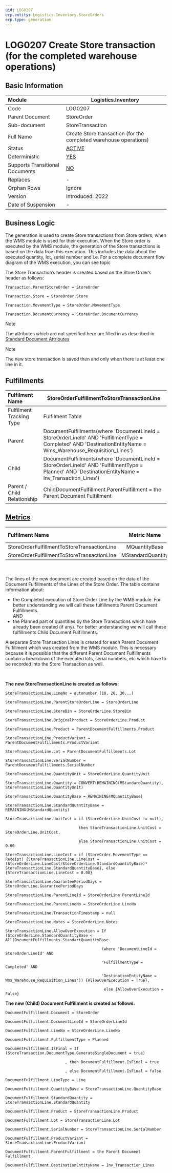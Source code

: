 ```yaml
---
uid: LOG0207
erp.entity: Logistics.Inventory.StoreOrders
erp.type: generation
---
```


# LOG0207 Create Store transaction (for the completed warehouse operations)

## Basic Information

| Module                          | Logistics.Inventory                                               |
| :------------------------------ | ----------------------------------------------------------------- |
| Code                            | LOG0207                                                           |
| Parent Document                 | StoreOrder                                                        |
| Sub-document                    | StoreTransaction                                                  |
| Full Name                       | Create Store transaction (for the completed warehouse operations) |
| Status                          | [ACTIVE](xref:generation-procedures-update)                       |
| Deterministic                   | [YES](xref:deterministic-generations)                             |
| Supports Transitional Documents | [NO](xref:transitional-documents)                                 |
| Replaces                        | -                                                                 |
| Orphan Rows                     | Ignore                                                            |
| Version                         | Introduced: 2022                                                  |
| Date of Suspension              | -                                                                 |

## Business Logic

The generation is used to create Store transactions from Store orders, when the WMS module is used for their execution.
When the Store order is executed by the WMS module, the generation of the Store transactions is based on the data from this execution. 
This includes the data about the executed quantity, lot, serial number and i.e. For a complete document flow diagram of the WMS execution, you can see topic


The Store Transaction’s header is created based on the Store Order’s header as follows:

```
Transaction.ParentStoreOrder = StoreOrder

Transaction.Store = StoreOrder.Store

Transaction.MovementType = StoreOrder.MovementType

Transaction.DocumentCurrency = StoreOrder.DocumentCurrency
```

> [!Note] 
> The attributes which are not specified here are filled in as described in [Standard Document Attributes](../reference/standard-document-attributes.md)

> [!Note] 
> The new store transaction is saved then and only when there is at least one line in it.

## Fulfillments

| Fulfilment Name                              | StoreOrderFulfillmentToStoreTransactionLine       |
| :------------------------------------------- | ------------------------------------------------------------ |
| Fulfilment Tracking Type                     | Fulfilment Table                                             |
| Parent                                       | DocumentFulfillments(where 'DocumentLineId = StoreOrderLineId' AND 'FulfillmentType = Completed' AND 'DestinationEntityName = Wms_Warehouse_Requisition_Lines')|
| Child                                        | DocumentFulfillments(where 'DocumentLineId = StoreOrderLineId' AND 'FulfillmentType = Planned' AND 'DestinationEntityName = Inv_Transaction_Lines')                                          |
| Parent / Child Relationship | ChildDocumentFulfillment.ParentFulfillment = the Parent Document Fulfillment |


## [Metrics](../reference/metrics.md)

| Fulfilment Name                              |  Metric Name  |                   Measurement Unit                   | Parent Value                              | Child Value           | New Record |
| :------------------------------------------- | :-----------: | :--------------------------------------------------: | :---------------------------------------- | :------------------------------- | :--------- |
| StoreOrderFulfillmentToStoreTransactionLine | MQuantityBase | ParentDocumentFulfillment.Product.BaseMeasurementUnit | ParentDocumentFulfillment.QuantityBase | ChildDocumentFulfillment.QuantityBase | NO |
| StoreOrderFulfillmentToStoreTransactionLine | MStandardQuantity | ParentDocumentFulfillment.Product.BaseMeasurementUnit | ParentDocumentFulfillment.StandardQuantity | ChildDocumentFulfillment.StandardQuantity | YES |

<br/><br/>
The lines of the new document are created based on the data of the Document Fulfillments of the Lines of the Store Order. The table contains information about:
- the Completed execution of Store Order Line by the WMS module. For better understanding we will call these fulfillments Parent Document Fulfillments. 
<br/>AND 
- the Planned part of quantities by the Store Transactions which have already been created (if any). For better understanding we will call these fulfillments Child Document Fulfillments. 

A separate Store Transaction Lines is created for each Parent Document Fulfillment which was created from the WMS module. This is necessary because it is possible that the different Parent Document Fulfillments contain a breakdown of the executed lots, serial numbers, etc which have to be recorded into the Store Transaction as well.

<br/>

**The new StoreTransactionLine is created as follows:**

```
StoreTransactionLine.LineNo = autonumber (10, 20, 30...)

StoreTransactionLine.ParentStoreOrderLine = StoreOrderLine

StoreTransactionLine.StoreBin = StoreOrderLine.StoreBin

StoreTransactionLine.OriginalProduct = StoreOrderLine.Product

StoreTransactionLine.Product = ParentDocumentFulfillments.Product

StoreTransactionLine.ProductVariant = ParentDocumentFulfillments.ProductVariant

StoreTransactionLine.Lot = ParentDocumentFulfillments.Lot

StoreTransactionLine.SerialNumber = ParentDocumentFulfillments.SerialNumber

StoreTransactionLine.QuantityUnit = StoreOrderLine.QuantityUnit  

StoreTransactionLine.Quantity = CONVERT(REMAINING(MStandardQuantity), StoreTransactionLine.QuantityUnit)

StoreTransactionLine.QuantityBase = REMAINING(MQuantityBase)

StoreTransactionLine.StandardQuantityBase = REMAINING(MStandardQuantity)

StoreTransactionLine.UnitCost = if (StoreOrderLine.UnitCost != null),

                                then StoreTransactionLine.UnitCost = StoreOrderLine.UnitCost,

                                else StoreTransactionLine.UnitCost = 0.00

StoreTransactionLine.LineCost = if (StoreOrder.MovementType == Receipt) {StoreTransactionLine.LineCost = (StoreOrderLine.LineCost/StoreOrderLine.StandardQuantityBase)* StoreTransactionLine.StandardQuantityBase}, else {StoreTransactionLine.LineCost = 0.00}

StoreTransactionLine.GuaranteePeriodDays = StoreOrderLine.GuaranteePeriodDays

StoreTransactionLine.ParentLineId = StoreOrderLine.ParentLineId

StoreTransactionLine.ParentLineNo = StoreOrderLine.LineNo

StoreTransactionLine.TransactionTimestamp = null

StoreTransactionLine.Notes = StoreOrderLine.Notes

StoreTransactionLine.AllowOverExecution = If (StoreOrderLine.StandardQuantityBase < All(DocumentFulfillments.StandartQuantityBase

                                          (where 'DocumentLineId = StoreOrderLineId' AND

                                          'FulfillmentType = Completed' AND

                                          'DestinationEntityName = Wms_Warehouse_Requisition_Lines')) {AllowOverExecution = True},

                                           else {AllowOverExecution = False}
```

**The new (Child) Document Fulfillment is created as follows:**

```
DocumentFulfillment.Document = StoreOrder

DocumentFulfillment.DocumentLineId = StoreOrderLineId

DocumentFulfillment.LineNo = StoreOrderLine.LineNo

DocumentFulfillment.FulfillmentType = Planned

DocumentFulfillment.IsFinal = If (StoreTransaction.DocumentType.GenerateSingleDocument = true)

                          , then DocumentFulfillment.IsFinal = true

                          , else DocumentFulfillment.IsFinal = false

DocumentFulfillment.LineType = Line

DocumentFulfillment.QuantityBase = StoreTransactionLine.QuantityBase

DocumentFulfillment.StandardQuantity = StoreTransactionLine.StandardQuantity

DocumentFulfillment.Product = StoreTransactionLine.Product

DocumentFulfillment.Lot = StoreTransactionLine.Lot

DocumentFulfillment.SerialNumber = StoreTransactionLine.SerialNumber

DocumentFulfillment.ProductVariant = StoreTransactionLine.ProductVariant

DocumentFulfillment.ParentFulfillment = the Parent Document Fulfillment

DocumentFulfillment.DestinationEntityName = Inv_Transaction_Lines

```
